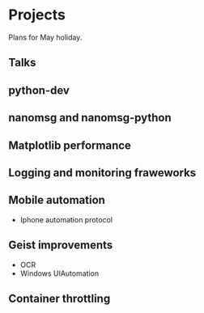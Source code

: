 # Projects

Plans for May holiday.

## Talks

## python-dev

## nanomsg and nanomsg-python

## Matplotlib performance

## Logging and monitoring fraweworks

## Mobile automation
* Iphone automation protocol

## Geist improvements
* OCR
* Windows UIAutomation

## Container throttling 
